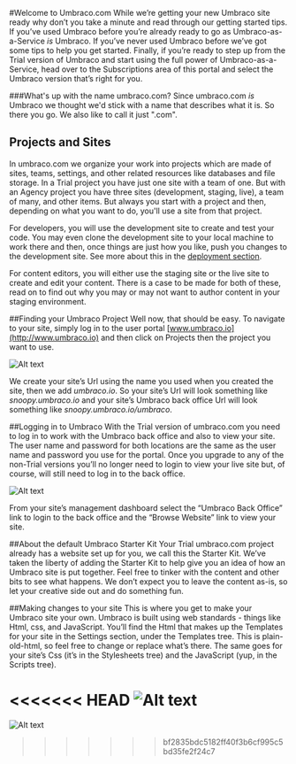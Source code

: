#Welcome to Umbraco.com
While we’re getting your new Umbraco site ready why don’t you take a minute and read through our getting started tips.  If you’ve used Umbraco before you’re already ready to go as Umbraco-as-a-Service _is_ Umbraco.  If you’ve never used Umbraco before we’ve got some tips to help you get started.  Finally, if you’re ready to step up from the Trial version of Umbraco and start using the full power of Umbraco-as-a-Service, head over to the Subscriptions area of this portal and select the Umbraco version that’s right for you.

###What's up with the name umbraco.com?
Since umbraco.com _is_ Umbraco we thought we'd stick with a name that describes what it is.  So there you go.  We also like to call it just ".com".

## Projects and Sites
In umbraco.com we organize your work into projects which are made of sites, teams, settings, and other related resources like databases and file storage.  In a Trial project you have just one site with a team of one.  But with an Agency project you have three sites (development, staging, live), a team of many, and other items.  But always you start with a project and then, depending on what you want to do, you'll use a site from that project.

For developers, you will use the development site to create and test your code.  You may even clone the development site to your local machine to work there and then, once things are just how you like, push you changes to the development site.  See more about this in the [deployment section](/deployment/index.md).

For content editors, you will either use the staging site or the live site to create and edit your content.  There is a case to be made for both of these, read on to find out why you may or may not want to author content in your staging environment.

##Finding your Umbraco Project
Well now, that should be easy.  To navigate to your site, simply log in to the user portal [www.umbraco.io](http://www.umbraco.io) and then click on Projects then the project you want to use.

![Alt text](/images/dashboard.jpg "Optional title")

We create your site’s Url using the name you used when you created the site, then we add _umbraco.io_.  So your site’s Url will look something like _snoopy.umbraco.io_ and your site’s Umbraco back office Url will look something like _snoopy.umbraco.io/umbraco_.

##Logging in to Umbraco
With the Trial version of umbraco.com you need to log in to work with the Umbraco back office and also to view your site.  The user name and password for both locations are the same as the user name and password you use for the portal.  Once you upgrade to any of the non-Trial versions you’ll no longer need to login to view your live site but, of course, will still need to log in to the back office.

![Alt text](/images/dashboard.jpg "Optional title")

From your site’s management dashboard select the “Umbraco Back Office” link to login to the back office and the “Browse Website” link to view your site.

##About the default Umbraco Starter Kit
Your Trial umbraco.com project already has a website set up for you, we call this the Starter Kit.  We’ve taken the liberty of adding the Starter Kit to help give you an idea of how an Umbraco site is put together.  Feel free to tinker with the content and other bits to see what happens.  We don’t expect you to leave the content as-is, so let your creative side out and do something fun.
 
##Making changes to your site
This is where you get to make your Umbraco site your own.  Umbraco is built using web standards - things like Html, css, and JavaScript.  You’ll find the Html that makes up the Templates for your site in the Settings section, under the Templates tree.  This is plain-old-html, so feel free to change or replace what’s there.  The same goes for your site’s Css (it’s in the Stylesheets tree) and the JavaScript (yup, in the Scripts tree).  
 
<<<<<<< HEAD
 ![Alt text](/images/dashboard.jpg "Optional title")
=======
 ![Alt text](/images/dashboard.jpg "Optional title")
>>>>>>> bf2835bdc5182ff40f3b6cf995c5bd35fe2f24c7

